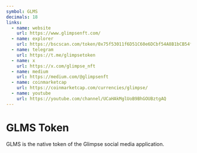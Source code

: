 ```yaml
---
symbol: GLMS
decimals: 18
links:
  - name: website
    url: https://www.glimpsenft.com/
  - name: explorer
    url: https://bscscan.com/token/0x75f53011f6D51C60e6DCbf54A8B1bCB54f07F0C9
  - name: telegram
    url: https://t.me/glimpsetoken
  - name: x
    url: https://x.com/glimpse_nft
  - name: medium
    url: https://medium.com/@glimpsenft
  - name: coinmarketcap
    url: https://coinmarketcap.com/currencies/glimpse/
  - name: youtube
    url: https://youtube.com/channel/UCaHAkMglUoB9BhGOUBztgAQ
---
```


# GLMS Token

GLMS is the native token of the Glimpse social media application.
